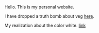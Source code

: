Hello. This is my personal website.

I have dropped a truth bomb about veg [here](veg.md).

My realization about the color white. [link](white.md)
